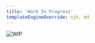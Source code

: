 ```yaml
---
title: 'Work In Progress'
templateEngineOverride: njk, md
---
```


![WIP](https://media.tenor.com/images/be1fea454e4e4fcce8ed8be13a3d0a52/tenor.gif)
